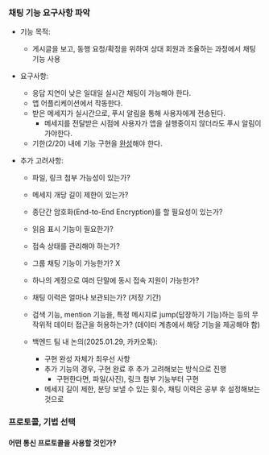 
### 채팅 기능 요구사항 파악

* 기능 목적:
	* 게시글을 보고, 동행 요청/확정을 위하여 상대 회원과 조율하는 과정에서 채팅 기능 사용

* 요구사항:
	* 응답 지연이 낮은 일대일 실시간 채팅이 가능해야 한다.
	* 앱 어플리케이션에서 작동한다.
	* 받은 메세지가 실시간으로, 푸시 알림을 통해 사용자에게 전송된다.
		* 메세지를 전달받은 시점에 사용자가 앱을 실행중이지 않더라도 푸시 알림이 가야한다.
	* 기한(2/20) 내에 기능 구현을 <u>완성</u>해야 한다.

* 추가 고려사항:
	* 파일, 링크 첨부 가능성이 있는가?
	* 메세지 개당 길이 제한이 있는가?
	* 종단간 암호화(End-to-End Encryption)를 할 필요성이 있는가?
	* 읽음 표시 기능이 필요한가?
	* 접속 상태를 관리해야 하는가?
	* 그룹 채팅 기능이 가능한가? X
	* 하나의 계정으로 여러 단말에 동시 접속 지원이 가능한가?
	* 채팅 이력은 얼마나 보관되는가? (저장 기간)
	* 검색 기능, mention 기능을, 특정 메시지로 jump(답장하기 기능)하는 등의 무작위적 데이터 접근을 허용하는가? (데이터 계층에서 해당 기능을 제공해야 함)

	* 백엔드 팀 내 논의(2025.01.29, 카카오톡):
		* 구현 완성 자체가 최우선 사항
		* 추가 기능의 경우, 구현 완료 후 추가 고려해보는 방식으로 진행
			* 구현한다면, 파일(사진), 링크 첨부 기능부터 구현
		* 메세지 길이 제한, 분당 보낼 수 있는 횟수, 채팅 이력은 공부 후 설정해보는 것으로


### 프로토콜, 기법 선택
#### 어떤 통신 프로토콜을 사용할 것인가?
